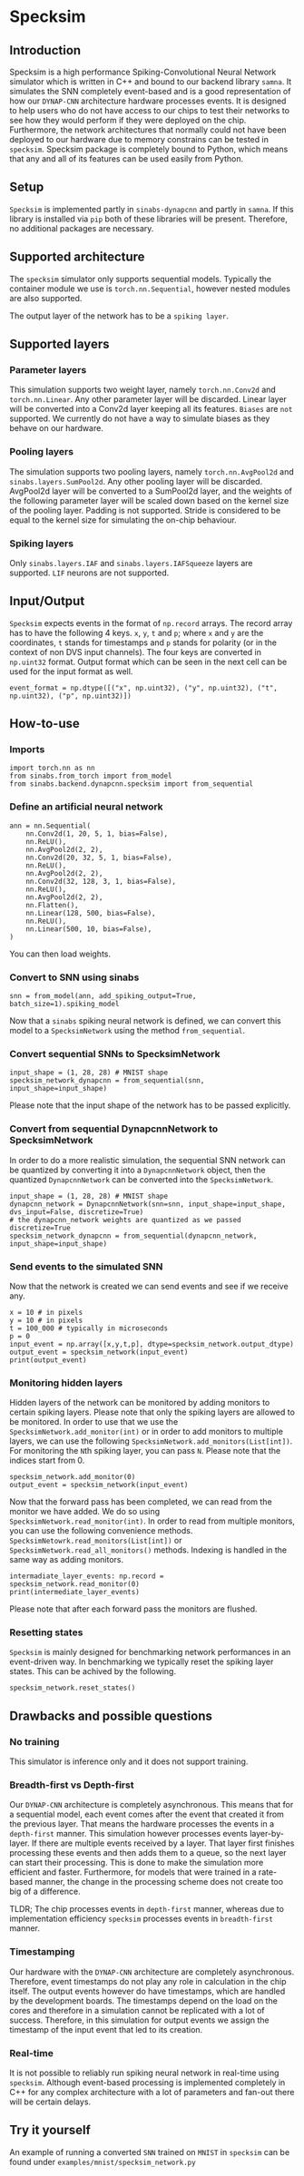 # Specksim 

## Introduction

Specksim is a high performance Spiking-Convolutional Neural Network simulator which is written in C++ and bound to our backend library `samna`. It simulates the SNN completely event-based and is a good representation of how our `DYNAP-CNN` architecture hardware processes events. It is designed to help users who do not have access to our chips to test their networks to see how they would perform if they were deployed on the chip. Furthermore, the network architectures that normally could not have been deployed to our hardware due to memory constrains can be tested in `specksim`. Specksim package is completely bound to Python, which means that any and all of its features can be used easily from Python.

## Setup
`Specksim` is implemented partly in `sinabs-dynapcnn` and partly in `samna`. If this library is installed via `pip` both of these libraries will be present. Therefore, no additional packages are necessary. 

## Supported architecture
The `specksim` simulator only supports sequential models. Typically the container module we use is `torch.nn.Sequential`, however nested modules are also supported.

The output layer of the network has to be a `spiking layer`.

## Supported layers

### Parameter layers
This simulation supports two weight layer, namely `torch.nn.Conv2d` and `torch.nn.Linear`. Any other parameter layer will be discarded. Linear layer will be converted into a Conv2d layer keeping all its features. `Biases` are `not` supported. We currently do not have a way to simulate biases as they behave on our hardware.

### Pooling layers
The simulation supports two pooling layers, namely `torch.nn.AvgPool2d` and `sinabs.layers.SumPool2d`. Any other pooling layer will be discarded. AvgPool2d layer will be converted to a SumPool2d layer, and the weights of the following parameter layer will be scaled down based on the kernel size of the pooling layer. Padding is not supported. Stride is considered to be equal to the kernel size for simulating the on-chip behaviour. 

### Spiking layers
Only `sinabs.layers.IAF` and `sinabs.layers.IAFSqueeze` layers are supported. `LIF` neurons are not supported. 

## Input/Output
`Specksim` expects events in the format of `np.record` arrays. The record array has to have the following 4 keys. `x`, `y`, `t` and `p`; where `x` and `y` are the coordinates, `t` stands for timestamps and `p` stands for polarity (or in the context of non DVS input channels). The four keys are converted in `np.uint32` format. Output format which can be seen in the next cell can be used for the input format as well.

```
event_format = np.dtype([("x", np.uint32), ("y", np.uint32), ("t", np.uint32), ("p", np.uint32)])
```

## How-to-use

### Imports
```
import torch.nn as nn
from sinabs.from_torch import from_model
from sinabs.backend.dynapcnn.specksim import from_sequential
```

### Define an artificial neural network
```
ann = nn.Sequential(
    nn.Conv2d(1, 20, 5, 1, bias=False),
    nn.ReLU(),
    nn.AvgPool2d(2, 2),
    nn.Conv2d(20, 32, 5, 1, bias=False),
    nn.ReLU(),
    nn.AvgPool2d(2, 2),
    nn.Conv2d(32, 128, 3, 1, bias=False),
    nn.ReLU(),
    nn.AvgPool2d(2, 2),
    nn.Flatten(),
    nn.Linear(128, 500, bias=False),
    nn.ReLU(),
    nn.Linear(500, 10, bias=False),
)
```

You can then load weights.

### Convert to SNN using sinabs
```
snn = from_model(ann, add_spiking_output=True, batch_size=1).spiking_model
```

Now that a `sinabs` spiking neural network is defined, we can convert this model to a `SpecksimNetwork` using the method `from_sequential`. 

### Convert sequential SNNs to SpecksimNetwork

```
input_shape = (1, 28, 28) # MNIST shape
specksim_network_dynapcnn = from_sequential(snn, input_shape=input_shape)
```

Please note that the input shape of the network has to be passed explicitly.

### Convert from sequential DynapcnnNetwork to SpecksimNetwork

In order to do a more realistic simulation, the sequential SNN network can be quantized by converting it into a `DynapcnnNetwork` object, then the quantized `DynapcnnNetwork` can be converted into the `SpecksimNetwork`.

```
input_shape = (1, 28, 28) # MNIST shape
dynapcnn_network = DynapcnnNetwork(snn=snn, input_shape=input_shape, dvs_input=False, discretize=True)
# the dynapcnn_network weights are quantized as we passed discretize=True
specksim_network_dynapcnn = from_sequential(dynapcnn_network, input_shape=input_shape)
```

### Send events to the simulated SNN

Now that the network is created we can send events and see if we receive any.

```
x = 10 # in pixels
y = 10 # in pixels
t = 100_000 # typically in microseconds
p = 0
input_event = np.array([x,y,t,p], dtype=specksim_network.output_dtype)
output_event = specksim_network(input_event)
print(output_event)
```

### Monitoring hidden layers

Hidden layers of the network can be monitored by adding monitors to certain spiking layers. Please note that only the spiking layers are allowed to be monitored. In order to use that we use the `SpecksimNetwork.add_monitor(int)` or in order to add monitors to multiple layers, we can use the following `SpecksimNetwork.add_monitors(List[int])`. For monitoring the `N`th spiking layer, you can pass `N`. Please note that the indices start from 0.  

```
specksim_network.add_monitor(0)
output_event = specksim_network(input_event)
```

Now that the forward pass has been completed, we can read from the monitor we have added. We do so using `SpecksimNetwork.read_monitor(int)`. In order to read from multiple monitors, you can use the following convenience methods. `SpecksimNetowrk.read_monitors(List[int])` or `SpecksimNetwork.read_all_monitors()` methods. Indexing is handled in the same way as adding monitors.

```
intermadiate_layer_events: np.record = specksim_network.read_monitor(0)
print(intermediate_layer_events)
```

Please note that after each forward pass the monitors are flushed.


### Resetting states
`Specksim` is mainly designed for benchmarking network performances in an event-driven way. In benchmarking we typically reset the spiking layer states. This can be achived by the following.

```
specksim_network.reset_states()
```

## Drawbacks and possible questions

### No training
This simulator is inference only and it does not support training.

### Breadth-first vs Depth-first
Our `DYNAP-CNN` architecture is completely asynchronous. This means that for a sequential model, each event comes after the event that created it from the previous layer. That means the hardware processes the events in a `depth-first` manner. This simulation however processes events layer-by-layer. If there are multiple events received by a layer. That layer first finishes processing these events and then adds them to a queue, so the next layer can start their processing. This is done to make the simulation more efficient and faster. Furthermore, for models that were trained in a rate-based manner, the change in the processing scheme does not create too big of a difference.

TLDR; The chip processes events in `depth-first` manner, whereas due to implementation efficiency `specksim` processes events in `breadth-first` manner.

### Timestamping
Our hardware with the `DYNAP-CNN` architecture are completely asynchronous. Therefore, event timestamps do not play any role in calculation in the chip itself. The output events however do have timestamps, which are handled by the development boards. The timestamps depend on the load on the cores and therefore in a simulation cannot be replicated with a lot of success. Therefore, in this simulation for output events we assign the timestamp of the input event that led to its creation. 

### Real-time
It is not possible to reliably run spiking neural network in real-time using `specksim`. Although event-based processing is implemented completely in C++ for any complex architecture with a lot of parameters and fan-out there will be certain delays. 

## Try it yourself
An example of running a converted `SNN` trained on `MNIST` in `specksim` can be found under `examples/mnist/specksim_network.py`